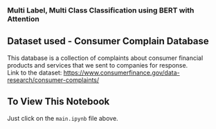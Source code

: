 ### Multi Label, Multi Class Classification using BERT with Attention

## Dataset used - Consumer Complain Database 
This database is a collection of complaints about consumer financial products and services that we sent to companies for response.<br>
Link to the dataset: https://www.consumerfinance.gov/data-research/consumer-complaints/

## To View This Notebook
Just click on the `main.ipynb` file above.
